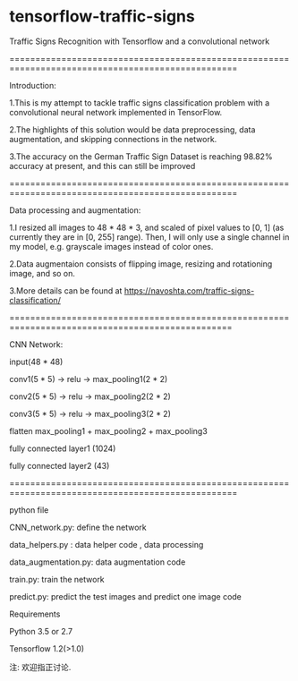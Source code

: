 # tensorflow-traffic-signs
Traffic Signs Recognition with Tensorflow and a convolutional network

==================================================================================================

Introduction:

1.This is my attempt to tackle traffic signs classification problem with a convolutional neural network implemented in TensorFlow.

2.The highlights of this solution would be data preprocessing, data augmentation, and skipping connections in the network.

3.The accuracy on the German Traffic Sign Dataset is reaching 98.82% accuracy at present, and this can still be improved


==================================================================================================

Data processing and augmentation:

1.I resized all images to 48 * 48 * 3, and scaled of pixel values to [0, 1] (as currently they are in [0, 255] range). Then, I will only use a single channel in my model, e.g. grayscale images instead of color ones.

2.Data augmentaion consists of flipping image, resizing and rotationing image, and so on.

3.More details can be found at https://navoshta.com/traffic-signs-classification/


=================================================================================================

CNN Network:

input(48 * 48) 

conv1(5 * 5) -> relu -> max_pooling1(2 * 2)

conv2(5 * 5) -> relu -> max_pooling2(2 * 2)

conv3(5 * 5) -> relu -> max_pooling3(2 * 2)

flatten max_pooling1 + max_pooling2 + max_pooling3

fully connected layer1 (1024)

fully connected layer2 (43)

==================================================================================================

python file

CNN_network.py: define the network

data_helpers.py : data helper code , data processing

data_augmentation.py: data augmentation code

train.py: train the network

predict.py: predict the test images and predict one image code


Requirements

Python 3.5 or 2.7

Tensorflow 1.2(>1.0)

注: 欢迎指正讨论.

